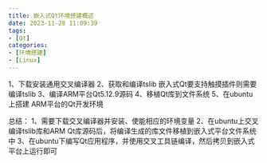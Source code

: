 ```yaml
---
title: 嵌入式Qt环境搭建概述
date: 2023-11-28 11:09:39
tags:
- [Qt]
categories:
- [环境搭建]
- [Linux]
---
```



1、下载安装通用交叉编译器
2、获取和编译tslib
    嵌入式Qt要支持触摸插件则需要编译tslib
3、编译ARM平台Qt5.12.9源码
4、移植Qt库到文件系统
5、在ubuntu上搭建 ARM平台的Qt开发环境

总结：
1、需要下载交叉编译器并安装、使能相应的环境变量
2、在ubuntu上交叉编译tslib库和ARM Qt库源码后，将编译生成的库文件移植到嵌入式平台文件系统中
3、在ubuntu下编写Qt应用程序，并使用交叉工具链编译，然后拷贝到嵌入式平台上运行即可

